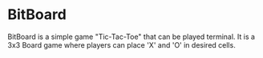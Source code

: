# BitBoard
BitBoard is a simple game "Tic-Tac-Toe" that can be played terminal. It is a 3x3 Board game where players can place 'X' and 'O' in desired cells.
